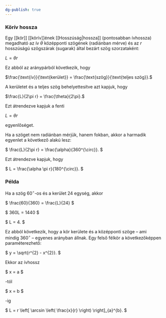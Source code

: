 ```yaml
---
dg-publish: true
---
```

### Körív hossza

Egy [[kör]] [[körív]]ének [[Hosszúság|hossza]] (pontosabban ívhossza) megadható az ív $\theta$ középponti szögének (radiánban mérve) és az $r$ hosszúságú szögszárak (sugarak) által bezárt szög szorzataként:

$L = \theta r$

Ez abból az aránypárból következik, hogy

$\frac{\text{ív}}{\text{kerület}} = \frac{\text{szög}}{\text{teljes szög}}.$

A kerületet és a teljes szög behelyettesítve azt kapjuk, hogy

$\frac{L}{2\pi r} = \frac{\theta}{2\pi}.$

Ezt átrendezve kapjuk a fenti 

$L = \theta r$

egyenlőséget.

Ha a szöget nem radiánban mérjük, hanem fokban, akkor a harmadik egyenlet a következő alakú lesz:

$ \frac{L}{2\pi r} = \frac{\alpha}{360^{\circ}}. $

Ezt átrendezve kapjuk, hogy

$ L = \frac{\alpha \pi r}{180^{\circ}}. $

### Példa

Ha a szög $60^{\circ}$-os és a kerület 24 egység, akkor 

$ \frac{60}{360} = \frac{L}{24} $

$ 360L = 1440 $

$ L = 4. $

Ez abból következik, hogy a kör kerülete és a középponti szöge – ami mindig $360^{\circ}$ – egyenes arányban állnak. Egy felső félkör a következőképpen paraméterezhető:

$ y = \sqrt{r^{2} - x^{2}}. $

Ekkor az ívhossz 

$ x = a $

-tól 

$ x = b $

-ig

$ L = r \left[ \arcsin \left( \frac{x}{r} \right) \right]_{a}^{b}. $